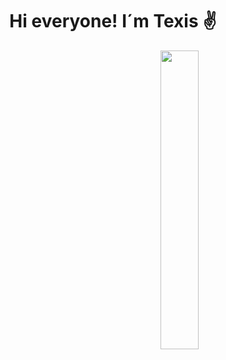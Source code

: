 <h1 align="center">Hi everyone! I´m Texis ✌</h1> 
<img src="https://tenor.com/bftQl.gif" align="right" width="35%">
